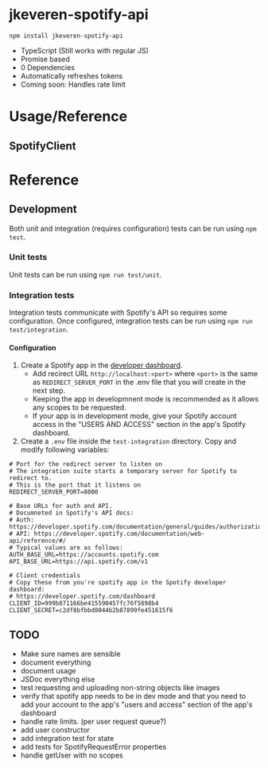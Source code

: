 # jkeveren-spotify-api
`npm install jkeveren-spotify-api`
- TypeScript (Still works with regular JS)
- Promise based
- 0 Dependencies
- Automatically refreshes tokens
- Coming soon: Handles rate limit

# Usage/Reference
## SpotifyClient

# Reference

## Development
Both unit and integration (requires configuration) tests can be run using `npm test`.
### Unit tests
Unit tests can be run using `npm run test/unit`.
### Integration tests
Integration tests communicate with Spotify's API so requires some configuration.
Once configured, integration tests can be run using `npm run test/integration`.
#### Configuration
1. Create a Spotify app in the [developer dashboard](https://developer.spotify.com/dashboard/).
	- Add recirect URL `http://localhost:<port>` where `<port>` is the same as `REDIRECT_SERVER_PORT` in the .env file that you will create in the next step.
	- Keeping the app in developmnent mode is recommended as it allows any scopes to be requested.
	- If your app is in development mode, give your Spotify account access in the "USERS AND ACCESS" section in the app's Spotify dashboard.
1. Create a `.env` file inside the `test-integration` directory. Copy and modify following variables:
```
# Port for the redirect server to listen on
# The integration suite starts a temporary server for Spotify to redirect to.
# This is the port that it listens on
REDIRECT_SERVER_PORT=8000

# Base URLs for auth and API.
# Documneted in Spotify's API docs:
# Auth: https://developer.spotify.com/documentation/general/guides/authorization/
# API: https://developer.spotify.com/documentation/web-api/reference/#/
# Typical values are as follows:
AUTH_BASE_URL=https://accounts.spotify.com
API_BASE_URL=https://api.spotify.com/v1

# Client credentials
# Copy these from you're spotify app in the Spotify developer dashboard:
# https://developer.spotify.com/dashboard
CLIENT_ID=999b871166be415590457fc76f5898b4
CLIENT_SECRET=c2df8bfbbd8044b2b87899fe451615f6
```

## TODO
- Make sure names are sensible
- document everything
- document usage
- JSDoc everything else
- test requesting and uploading non-string objects like images
- verify that spotify app needs to be in dev mode and that you need to add your account to the app's "users and access" section of the app's dashboard
- handle rate limits. (per user request queue?)
- add user constructor
- add integration test for state
- add tests for SpotifyRequestError properties
- handle getUser with no scopes
